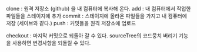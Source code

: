 clone : 원격 저장소 (github) 을 내 컴퓨터에 복사해 온다.
add : 내 컴퓨터에서 작업한 파일들을 스테이지에 추가
commit : 스테이지에 올라온 파일들을 가지고 내 컴퓨터에 저장 (세이브와 같다.)
push : 커밋들을 원격 저장소에 업로드

checkout : 마지막 커밋으로 되돌아 갈 수 있다.
sourceTree의 코드뭉치 버리기 기능을 사용하면 변경사항을 되돌릴 수 있다.
